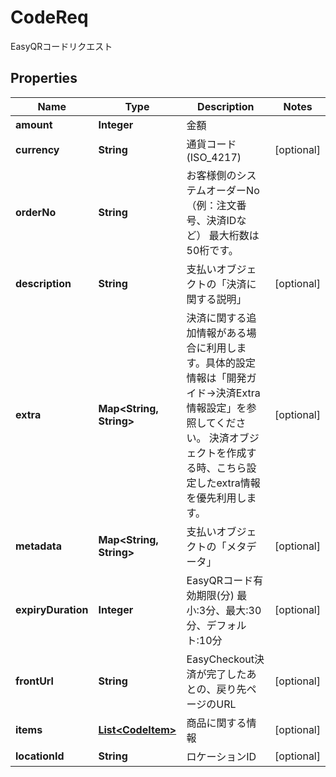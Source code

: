 

# CodeReq

EasyQRコードリクエスト

## Properties

| Name | Type | Description | Notes |
|------------ | ------------- | ------------- | -------------|
|**amount** | **Integer** | 金額 |  |
|**currency** | **String** | 通貨コード (ISO_4217) |  [optional] |
|**orderNo** | **String** | お客様側のシステムオーダーNo（例：注文番号、決済IDなど） 最大桁数は50桁です。  |  |
|**description** | **String** | 支払いオブジェクトの「決済に関する説明」 |  [optional] |
|**extra** | **Map&lt;String, String&gt;** | 決済に関する追加情報がある場合に利用します。具体的設定情報は「開発ガイド-&gt;決済Extra情報設定」を参照してください。 決済オブジェクトを作成する時、こちら設定したextra情報を優先利用します。  |  [optional] |
|**metadata** | **Map&lt;String, String&gt;** | 支払いオブジェクトの「メタデータ」 |  [optional] |
|**expiryDuration** | **Integer** | EasyQRコード有効期限(分) 最小:3分、最大:30分、デフォルト:10分  |  [optional] |
|**frontUrl** | **String** | EasyCheckout決済が完了したあとの、戻り先ページのURL |  [optional] |
|**items** | [**List&lt;CodeItem&gt;**](CodeItem.md) | 商品に関する情報 |  [optional] |
|**locationId** | **String** | ロケーションID |  [optional] |



